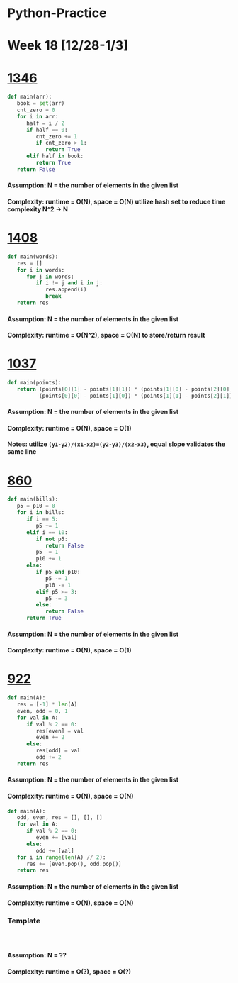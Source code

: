# Python-Practice

# Week 18 [12/28-1/3]

# [1346](https://leetcode.com/problems/check-if-n-and-its-double-exist/)
```python
def main(arr):
   book = set(arr)
   cnt_zero = 0
   for i in arr:
      half = i / 2
      if half == 0:
         cnt_zero += 1
         if cnt_zero > 1:
            return True
      elif half in book:
         return True
   return False
```
#### Assumption: N = the number of elements in the given list
#### Complexity: runtime = O(N), space = O(N) utilize hash set to reduce time complexity N^2 -> N

# [1408](https://leetcode.com/problems/string-matching-in-an-array/)
```python
def main(words):
   res = []
   for i in words:
      for j in words:
         if i != j and i in j:
            res.append(i)
            break
   return res
```
#### Assumption: N = the number of elements in the given list
#### Complexity: runtime = O(N^2), space = O(N) to store/return result

# [1037](https://leetcode.com/problems/valid-boomerang/)
```python
def main(points):
   return (points[0][1] - points[1][1]) * (points[1][0] - points[2][0]) != \
          (points[0][0] - points[1][0]) * (points[1][1] - points[2][1])
```
#### Assumption: N = the number of elements in the given list
#### Complexity: runtime = O(N), space = O(1)
#### Notes: utilize `(y1-y2)/(x1-x2)=(y2-y3)/(x2-x3)`, equal slope validates the same line

# [860](https://leetcode.com/problems/lemonade-change/)
```python
def main(bills):
   p5 = p10 = 0
   for i in bills:
      if i == 5:
         p5 += 1
      elif i == 10:
         if not p5:
            return False
         p5 -= 1
         p10 += 1
      else:
         if p5 and p10:
            p5 -= 1
            p10 -= 1
         elif p5 >= 3:
            p5 -= 3
         else:
            return False
      return True
```
#### Assumption: N = the number of elements in the given list
#### Complexity: runtime = O(N), space = O(1)

# [922](https://leetcode.com/problems/sort-array-by-parity-ii/)
```python
def main(A):
   res = [-1] * len(A)
   even, odd = 0, 1
   for val in A:
      if val % 2 == 0:
         res[even] = val
         even += 2
      else:
         res[odd] = val
         odd += 2
   return res
```
#### Assumption: N = the number of elements in the given list
#### Complexity: runtime = O(N), space = O(N)
```python
def main(A):
   odd, even, res = [], [], []
   for val in A:
      if val % 2 == 0:
         even += [val]
      else:
         odd += [val]
   for i in range(len(A) // 2):
      res += [even.pop(), odd.pop()]
   return res
```
#### Assumption: N = the number of elements in the given list
#### Complexity: runtime = O(N), space = O(N)

### Template
# []()
```python
```
#### Assumption: N = ??
#### Complexity: runtime = O(?), space = O(?)